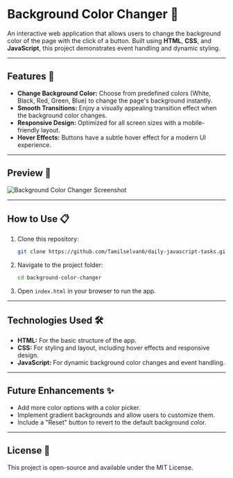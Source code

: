 # Background Color Changer 🎨

An interactive web application that allows users to change the background color of the page with the click of a button. Built using **HTML**, **CSS**, and **JavaScript**, this project demonstrates event handling and dynamic styling.

---

## Features 🚀

- **Change Background Color:** Choose from predefined colors (White, Black, Red, Green, Blue) to change the page's background instantly.
- **Smooth Transitions:** Enjoy a visually appealing transition effect when the background color changes.
- **Responsive Design:** Optimized for all screen sizes with a mobile-friendly layout.
- **Hover Effects:** Buttons have a subtle hover effect for a modern UI experience.

---

## Preview 👀

![Background Color Changer Screenshot](path/to/your/screenshot.png)

---

## How to Use 📋

1. Clone this repository:
   ```bash
   git clone https://github.com/Tamilselvan6/daily-javascript-tasks.git
   ```
2. Navigate to the project folder:
   ```bash
   cd background-color-changer
   ```
3. Open `index.html` in your browser to run the app.

---

## Technologies Used 🛠️

- **HTML:** For the basic structure of the app.
- **CSS:** For styling and layout, including hover effects and responsive design.
- **JavaScript:** For dynamic background color changes and event handling.

---

## Future Enhancements ✨

- Add more color options with a color picker.
- Implement gradient backgrounds and allow users to customize them.
- Include a "Reset" button to revert to the default background color.

---

## License 📜

This project is open-source and available under the MIT License.

